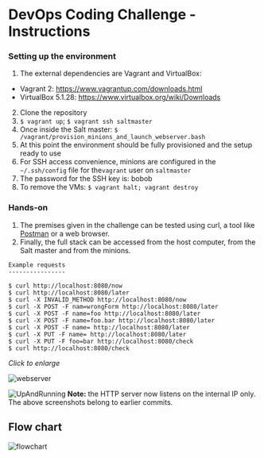 # DevOps Coding Challenge - Instructions

### Setting up the environment

1. The external dependencies are Vagrant and VirtualBox:
- Vagrant 2: https://www.vagrantup.com/downloads.html
- VirtualBox 5.1.28: https://www.virtualbox.org/wiki/Downloads
2. Clone the repository
3. `$ vagrant up`; `$ vagrant ssh saltmaster`
5. Once inside the Salt master: `$ /vagrant/provision_minions_and_launch_webserver.bash`
6. At this point the environment should be fully provisioned and the setup ready to use
7. For SSH access convenience, minions are configured in the `~/.ssh/config` file for the`vagrant` user
on `saltmaster`
8. The password for the SSH key is: bobob
9. To remove the VMs: `$ vagrant halt; vagrant destroy`

### Hands-on

1. The premises given in the challenge can be tested using curl, a tool like [Postman](http://www.getpostman.com) or a web browser.
2. Finally, the full stack can be accessed from the host computer, from the Salt master and from the minions.
```
Example requests
----------------

$ curl http://localhost:8080/now
$ curl http://localhost:8080/later
$ curl -X INVALID_METHOD http://localhost:8080/now
$ curl -X POST -F nam=wrongForm http://localhost:8080/later
$ curl -X POST -F name=foo http://localhost:8080/later
$ curl -X POST -F name=foo.bar http://localhost:8080/later
$ curl -X POST -F name= http://localhost:8080/later
$ curl -X PUT -F name= http://localhost:8080/later
$ curl -X PUT -F foo=bar http://localhost:8080/check
$ curl http://localhost:8080/check
```

_Click to enlarge_

![webserver](https://raw.githubusercontent.com/i90rr/salt-cluster/master/extras/webserver.png)

![UpAndRunning](https://raw.githubusercontent.com/i90rr/salt-cluster/master/extras/dcc.png)
**Note:** the HTTP server now listens on the internal IP only. The above screenshots belong to earlier commits.

## Flow chart

![flowchart](https://raw.githubusercontent.com/i90rr/salt-cluster/master/extras/Flow%20chart.png)
